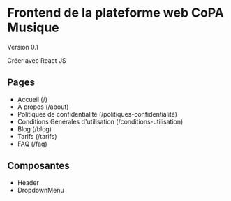# Frontend de la plateforme web CoPA Musique

Version 0.1

Créer avec React JS

## Pages


- Accueil (/)
- À propos (/about)
- Politiques de confidentialité (/politiques-confidentialité)
- Conditions Générales d'utilisation (/conditions-utilisation)
- Blog (/blog)
- Tarifs (/tarifs)
- FAQ (/faq)

## Composantes

- Header
- DropdownMenu

